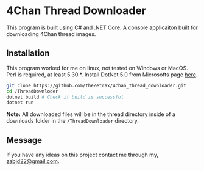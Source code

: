 # 4Chan Thread Downloader

This program is built using C# and .NET Core. A console applicaiton built for downloading 4Chan thread images.

## Installation

This program worked for me on linux, not tested on Windows or MacOS. Perl is required, at least 5.30.*. Install DotNet 5.0 from Microsofts page [here](https://dotnet.microsoft.com/download).

```bash
git clone https://github.com/theZetrax/4chan_thread_downloader.git
cd /ThreadDownloder
dotnet build # Check if build is successful
dotnet run
```

**Note:** All downloaded files will be in the thread directory inside of a downloads folder in the `/ThreadDownloader` directory. 

## Message

If you have any ideas on this project contact me through my, [zabjd22@gmail.com](mailto:zabjd22@gmail.com).
